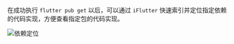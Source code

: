 在成功执行 `flutter pub get` 以后，可以通过 `iFlutter` 快速索引并定位指定依赖的代码实现，方便查看指定包的代码实现。

![依赖定位](https://cdn.jsdelivr.net/gh/YangLang116/iFlutter/doc/configs/anchor_dependency.gif)
